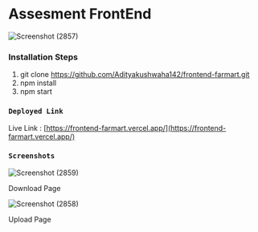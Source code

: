 # Assesment FrontEnd

![Screenshot (2857)](https://github.com/Adityakushwaha142/frontend-farmart/assets/65178299/c4554c0a-5046-426e-a2b1-b8c51d193089)


###  Installation Steps 

1. git clone https://github.com/Adityakushwaha142/frontend-farmart.git
2. npm install
3. npm start


### `Deployed Link`

Live Link : [https://frontend-farmart.vercel.app/](https://frontend-farmart.vercel.app/)

### `Screenshots` 

![Screenshot (2859)](https://github.com/Adityakushwaha142/frontend-farmart/assets/65178299/a7f85ae2-297d-4482-ba16-88df4501282f)

Download Page






![Screenshot (2858)](https://github.com/Adityakushwaha142/frontend-farmart/assets/65178299/d75a9ef1-79e4-481d-9bbe-ba3a7afe4163)

Upload Page 

